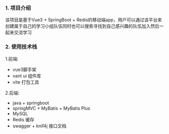 ### 1. 项目介绍
该项目是基于Vue3 + SpringBoot + Redis的移动端app，用户可以通过该平台来创建属于自己的学习小组队伍同时也可以搜索寻找到自己感兴趣的队伍加入然后一起来交流学习

### 2. 使用技术栈
1.前端:
  - vue3脚手架
  - vant ui 组件库
  - vite 打包工具

2.后端:
  - java + springboot
  - springMVC + MyBatis + MyBatis Plus
  - MySQL
  - Redis 缓存
  - swagger + knif4j 接口文档
